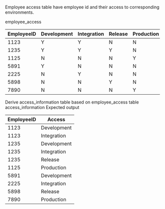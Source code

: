 Employee access table have employee id and their access to corresponding environments.

employee_access

|EmployeeID|Development|Integration|Release|Production|
|----------|-----------|-----------|-------|----------|
|1123|Y|Y|N|N|
|1235|Y|Y|Y|N|
|1125|N|N|N|Y|
|5891|Y|N|N|N|
|2225|N|Y|N|N|
|5898|N|N|Y|N|
|7890|N|N|N|Y|

Derive access_information table based on employee_access table
access_information
Expected output

|EmployeeID|Access|
|----------|------|
|1123|Development|
|1123|Integration|
|1235|Development|
|1235|Integration|
|1235|Release|
|1125|Production|
|5891|Development|
|2225|Integration|
|5898|Release|
|7890|Production|

